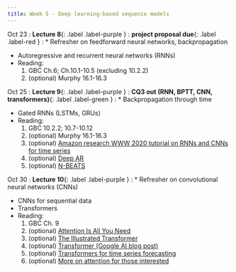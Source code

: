 ```yaml
---
title: Week 5 - Deep learning-based sequence models
---
```


Oct 23
: **Lecture 8**{: .label .label-purple }
: **project proposal due**{: .label .label-red }
: * Refresher on feedforward neural networks, backpropagation
  * Autoregressive and recurrent neural networks (RNNs)
  * Reading:
      1. GBC Ch.6; Ch.10.1-10.5 (excluding 10.2.2)
      2. (optional) Murphy 16.1-16.3

Oct 25
: **Lecture 9**{: .label .label-purple }
: **CQ3 out (RNN, BPTT, CNN, transformers)**{: .label .label-green }
: * Backpropagation through time
  * Gated RNNs (LSTMs, GRUs)
  * Reading:
      1. GBC 10.2.2; 10.7-10.12
      2. (optional) Murphy 16.1-16.3
      3. (optional) [Amazon research WWW 2020 tutorial on RNNs and CNNs for time series](https://lovvge.github.io/Forecasting-Tutorial-WWW-2020/)
      4. (optional) [Deep AR](https://www.sciencedirect.com/science/article/pii/S0169207019301888)
      5. (optional) [N-BEATS](https://arxiv.org/pdf/1905.10437.pdf)

Oct 30
: **Lecture 10**{: .label .label-purple }
: * Refresher on convolutional neural networks (CNNs)
  * CNNs for sequential data
  * Transformers
  * Reading:
      1. GBC Ch. 9
      2. (optional) [Attention Is All You Need](https://arxiv.org/abs/1706.03762)
      3. (optional) [The Illustrated Transformer](https://jalammar.github.io/illustrated-transformer/)
      4. (optional) [Transformer (Google AI blog post)](https://blog.research.google/2017/08/transformer-novel-neural-network.html)
      5. (optional) [Transformers for time series forecasting](https://arxiv.org/pdf/1907.00235.pdf)
      6. (optional) [More on attention for those interested](https://towardsdatascience.com/attn-illustrated-attention-5ec4ad276ee3)
